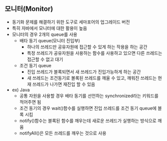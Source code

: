 ## 모니터(Monitor)

- 동기화 문제를 해결하기 위한 도구로 세마포어의 업그레이드 버전
- 특히 자바에서 모니터에 대한 활용이 높음
- 모니터의 경우 2개의 queue를 사용
  - 배타 동기 queue(모니터 진입부)
    - 하나의 쓰레드만 공유자원에 접근할 수 있게 하는 작용을 하는 공간
    - 특정 쓰레드가 공유자원을 사용하는 함수를 사용하고 있으면 다른 쓰레드는 접근할 수 없고 대기
  - 조건 동기 queue
    - 진입 쓰레드가 블록되면서 새 쓰레드가 진입가능하게 하는 공간
    - 새 쓰레드는 조건동기로 볼록된 쓰레드를 깨울 수 있고, 깨워진 쓰레드는 현재 쓰레드가 나가면 재진입 할 수 있음
- ex) Java
  - 공통 자원을 사용할 경우 배타 동기를 선언하는 synchronized라는 키워드를 적어주면 됨
  - 조건 동기의 경우 wait()함수를 실행하면 진입 쓰레드를 조건 동기 queue에 블록 시킴
  - notify()함수는 블록된 함수를 깨우는데 새로운 쓰레드가 실행하는 방식으로 깨움
  - notifyAll()은 모든 쓰레드를 깨우는 것으로 사용